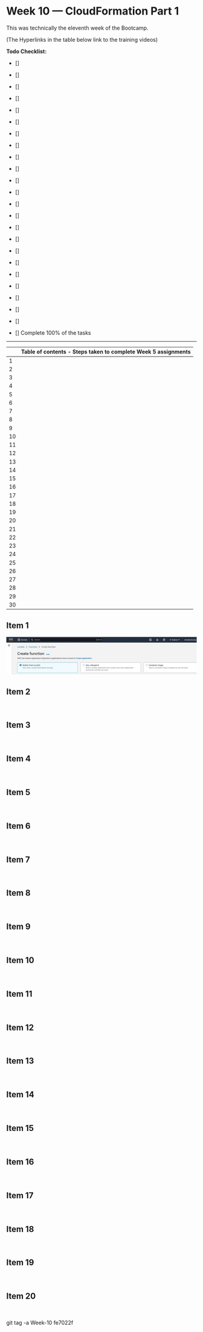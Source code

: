 # Week 10 — CloudFormation Part 1
This was technically the eleventh week of the Bootcamp. 

(The Hyperlinks in the table below link to the training videos)

**Todo Checklist:**
- [] []()
- [] []()
- [] []()
- [] []()
- [] []()
- [] []()
- [] []()
- [] []()
- [] []()
- [] []()
- [] []()
- [] []()
- [] []()
- [] []()
- [] []()
- [] []()
- [] []()
- [] []()
- [] []()
- [] []()
- [] []()
- [] []()
- [] []()

- [] Complete 100% of the tasks

<hr/>


|    | Table of contents - Steps taken to complete Week 5 assignments                                                                                                                                                                         |
|----|-------------------------------------------------------------------------------------------------------------------------------------------------------------------------------------------|
| 1  | []()                                  |
| 2  | []()                                  |
| 3  | []()                                  |
| 4  | []()                                  |
| 5  | []()                                  |
| 6  | []()                                  |
| 7  | []()                                  |
| 8  | []()                                  |
| 9  | []()                                  |
| 10 | []()                                  |
| 11 | []()                                  |
| 12 | []()                                  |
| 13 | []()                                  |
| 14 | []()                                  |
| 15 | []()                                  |
| 16 | []()                                  |
| 17 | []()                                  |
| 18 | []()                                  |
| 19 | []()                                  |
| 20 | []()                                  |
| 21 | []()                                  |
| 22 | []()                                  |
| 23 | []()                                  |
| 24 | []()                                  |
| 25 | []()                                  |
| 26 | []()                                  |
| 27 | []()                                  |
| 28 | []()                                  |
| 29 | []()                                  |
| 30 | []()                                  |
                                                                                                                               

## Item 1
![Item 1](https://github.com/Stevecmd/aws-bootcamp-cruddur-2023/blob/main/journal/Week%204/Lambda%20setup%201.JPG)

## Item 2
![]()

## Item 3
![]()

## Item 4
![]()

## Item 5
![]()

## Item 6
![]()

## Item 7
![]()

## Item 8
![]()

## Item 9
![]()

## Item 10
![]()

## Item 11
![]()

## Item 12
![]()

## Item 13
![]()

## Item 14
![]()

## Item 15
![]()

## Item 16
![]()

## Item 17
![]()

## Item 18
![]()

## Item 19
![]()

## Item 20
![]()

git tag -a Week-10 fe7022f